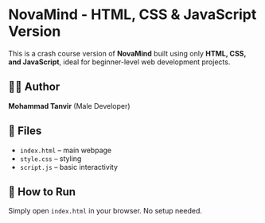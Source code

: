 # NovaMind - HTML, CSS & JavaScript Version

This is a crash course version of **NovaMind** built using only **HTML, CSS, and JavaScript**, ideal for beginner-level web development projects.

## 👩‍💻 Author
**Mohammad Tanvir** (Male Developer)

## 📁 Files
- `index.html` – main webpage
- `style.css` – styling
- `script.js` – basic interactivity

## 🚀 How to Run
Simply open `index.html` in your browser. No setup needed.
